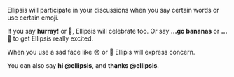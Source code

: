 Ellipsis will participate in your discussions when you say certain words or use certain emoji.

If you say **hurray!** or :tada:, Ellipsis will celebrate too. Or say **…go bananas** or **…:banana:** to get Ellipsis really excited.

When you use a sad face like :disappointed: or :slightly_frowning_face: Ellipis will express concern.

You can also say **hi @ellipsis**, and **thanks @ellipsis**.